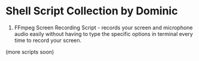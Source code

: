# Shell Script Collection by Dominic

1. FFmpeg Screen Recording Script - records your screen and microphone audio easily without having to type the specific options in terminal every time to record your screen.

(more scripts soon)
